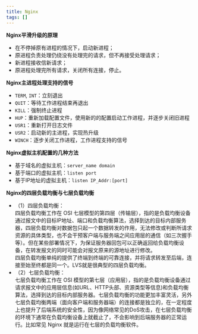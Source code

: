 ```yaml
---
title: Nginx
tags: []
---
```


**Nginx平滑升级的原理**  
- 在不停掉原有进程的情况下，启动新进程；
- 原进程负责处理仍绕没有处理完的请求，但不再接受处理请求；
- 新进程接收信新请求；
- 原进程处理完所有请求，关闭所有连接，停止。

**Nginx主进程处理支持的信号**  
- `TERM`, `INT`：立刻退出
- `QUIT`：等待工作进程结束再退出
- `KILL`：强制终止进程
- `HUP`：重新加载配置文件，使用新的的配置启动工作进程，并逐步关闭旧进程
- `USR1`：重新打开日志文件
- `USR2`：启动新的主进程，实现热升级
- `WINCH`：逐步关闭工作进程，工作进程支持的信号

**Nginx虚拟主机配置的几种方法**  
- 基于域名的虚拟主机：`server_name domain`
- 基于端口的虚拟主机：`listen port`
- 基于IP地址的虚拟主机：`listen IP_Addr:[port]`

**Nginx的四层负载均衡与七层负载均衡**  
- （1）四层负载均衡：  
四层负载均衡工作在 OSI 七层模型的第四层（传输层），指的是负载均衡设备通过报文中的目标IP地址、端口和负载均衡算法，选择到达的目标内部服务器，四层负载均衡对数据包只起一个数据转发的作用，无法修改或判断所请求资源的具体类型，也不会干预客户端与服务端之间应用层的通信（如三次握手等）。但在某些部署情况下，为保证服务器回包可以正确返回给负载均衡设备，在转发报文的同时可能会对报文原来的源地址进行修改。  
四层负载均衡单纯的提供了终端到终端的可靠连接，并将请求转发至后端，连接至始至终都是同一个。LVS就是很典型的四层负载均衡。  
- （2）七层负载均衡：  
七层负载均衡工作在 OSI 模型的第七层（应用层），指的是负载均衡设备通过请求报文中的应用层信息(如URL、HTTP头部、资源类型等信息)和负载均衡算法，选择到达的目标内部服务器。七层负载均衡的功能更加丰富灵活，另外七层负载均衡两端（面向客户端和服务器端）的连接都是独立的，在一定程度上也提升了后端系统的安全性，因为像网络常见的DoS攻击，在七层负载均衡的环境下通常在负载均衡设备上就截止了，不会影响到后端服务器的正常运行。比如常见 Nginx 就是运行在七层的负载均衡软件。
